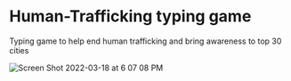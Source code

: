 <h1> Human-Trafficking typing game</h1>
<p>Typing game to help end human trafficking and bring awareness to top 30 cities</p>


![Screen Shot 2022-03-18 at 6 07 08 PM](https://user-images.githubusercontent.com/98435254/159091152-3b4636e1-a4d8-44a7-ad7b-d2811418ded1.png)
